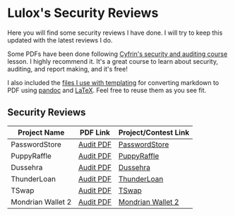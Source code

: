 # Lulox's Security Reviews

Here you will find some security reviews I have done. I will try to keep this updated with the latest reviews I do.

Some PDFs have been done following [Cyfrin's security and auditing course](https://www.youtube.com/watch?v=pUWmJ86X_do) lesson. I highly recommend it. It's a great course to learn about security, auditing, and report making, and it's free!

I also included the [files I use with templating](./audit-template/) for converting markdown to PDF using [pandoc](https://pandoc.org/) and [LaTeX](https://www.overleaf.com/learn/latex/Learn_LaTeX_in_30_minutes). Feel free to reuse them as you see fit.

## Security Reviews

| Project Name      | PDF Link                                    | Project/Contest Link                                                      |
| ----------------- | ------------------------------------------- | ------------------------------------------------------------------------- |
| PasswordStore     | [Audit PDF](2024-04-23-PasswordStore.pdf)   | [PasswordStore](https://codehawks.cyfrin.io/c/2023-10-PasswordStore)      |
| PuppyRaffle       | [Audit PDF](2024-04-26-PuppyRaffle.pdf)     | [PuppyRaffle](https://codehawks.cyfrin.io/c/2023-10-Puppy-Raffle)         |
| Dussehra          | [Audit PDF](2024-06-16-Dussehra.pdf)        | [Dussehra](https://codehawks.cyfrin.io/c/2024-06-Dussehra)                |
| ThunderLoan       | [Audit PDF](2024-06-16-ThunderLoan.pdf)     | [ThunderLoan](https://codehawks.cyfrin.io/c/2023-11-Thunder-Loan)         |
| TSwap             | [Audit PDF](2024-07-02-TSwap.pdf)           | [TSwap](https://codehawks.cyfrin.io/c/2024-06-t-swap)                     |
| Mondrian Wallet 2 | [Audit PDF](2024-07-16-MondrianWallet2.pdf) | [Mondrian Wallet 2](https://github.com/Cyfrin/2024-07-Mondrian-Wallet_v2) |
